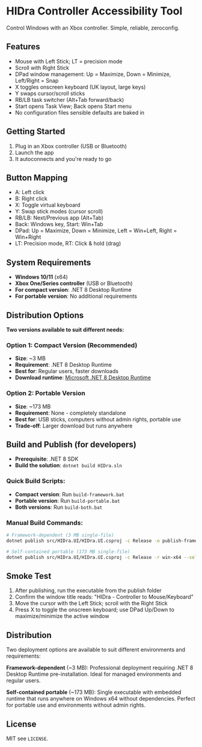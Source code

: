 ﻿# HIDra  Controller Accessibility Tool

Control Windows with an Xbox controller. Simple, reliable, zeroconfig.

## Features
- Mouse with Left Stick; LT = precision mode
- Scroll with Right Stick
- DPad window management: Up = Maximize, Down = Minimize, Left/Right = Snap
- X toggles onscreen keyboard (UK layout, large keys)
- Y swaps cursor/scroll sticks
- RB/LB task switcher (Alt+Tab forward/back)
- Start opens Task View; Back opens Start menu
- No configuration files  sensible defaults are baked in

## Getting Started
1) Plug in an Xbox controller (USB or Bluetooth)
2) Launch the app
3) It autoconnects and you're ready to go

## Button Mapping
- A: Left click
- B: Right click
- X: Toggle virtual keyboard
- Y: Swap stick modes (cursor  scroll)
- RB/LB: Next/Previous app (Alt+Tab)
- Back: Windows key, Start: Win+Tab
- DPad: Up = Maximize, Down = Minimize, Left = Win+Left, Right = Win+Right
- LT: Precision mode, RT: Click & hold (drag)

## System Requirements
- **Windows 10/11** (x64)
- **Xbox One/Series controller** (USB or Bluetooth)
- **For compact version**: .NET 8 Desktop Runtime
- **For portable version**: No additional requirements

## Distribution Options

**Two versions available to suit different needs:**

### Option 1: Compact Version (Recommended)
- **Size**: ~3 MB
- **Requirement**: .NET 8 Desktop Runtime
- **Best for**: Regular users, faster downloads
- **Download runtime**: [Microsoft .NET 8 Desktop Runtime](https://dotnet.microsoft.com/download/dotnet/8.0)

### Option 2: Portable Version  
- **Size**: ~173 MB
- **Requirement**: None - completely standalone
- **Best for**: USB sticks, computers without admin rights, portable use
- **Trade-off**: Larger download but runs anywhere

## Build and Publish (for developers)
- **Prerequisite**: .NET 8 SDK
- **Build the solution**: `dotnet build HIDra.sln`

### Quick Build Scripts:
- **Compact version**: Run `build-framework.bat`
- **Portable version**: Run `build-portable.bat`  
- **Both versions**: Run `build-both.bat`

### Manual Build Commands:
```bash
# Framework-dependent (3 MB single-file)
dotnet publish src/HIDra.UI/HIDra.UI.csproj -c Release -o publish-framework -p:PublishSingleFile=true -p:SelfContained=false -p:IncludeNativeLibrariesForSelfExtract=true -p:DebugType=None -p:DebugSymbols=false

# Self-contained portable (173 MB single-file)
dotnet publish src/HIDra.UI/HIDra.UI.csproj -c Release -r win-x64 --self-contained -p:PublishSingleFile=true -p:IncludeNativeLibrariesForSelfExtract=true -p:DebugType=None -p:DebugSymbols=false -o publish-portable
```

## Smoke Test
1) After publishing, run the executable from the publish folder
2) Confirm the window title reads: "HIDra - Controller to Mouse/Keyboard"
3) Move the cursor with the Left Stick; scroll with the Right Stick
4) Press X to toggle the onscreen keyboard; use DPad Up/Down to maximize/minimize the active window

## Distribution
Two deployment options are available to suit different environments and requirements:

**Framework-dependent** (~3 MB): Professional deployment requiring .NET 8 Desktop Runtime pre-installation. Ideal for managed environments and regular users.

**Self-contained portable** (~173 MB): Single executable with embedded runtime that runs anywhere on Windows x64 without dependencies. Perfect for portable use and environments without admin rights.

## License
MIT  see `LICENSE`.

